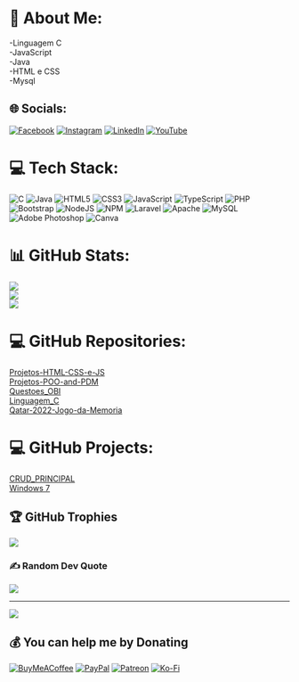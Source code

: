 # 💫 About Me:
-Linguagem C<br>-JavaScript<br>-Java<br>-HTML e CSS<br>-Mysql


## 🌐 Socials:
[![Facebook](https://img.shields.io/badge/Facebook-%231877F2.svg?logo=Facebook&logoColor=white)](https://facebook.com/marcosvitor) [![Instagram](https://img.shields.io/badge/Instagram-%23E4405F.svg?logo=Instagram&logoColor=white)](https://instagram.com/marcosvitor_0) [![LinkedIn](https://img.shields.io/badge/LinkedIn-%230077B5.svg?logo=linkedin&logoColor=white)](https://www.linkedin.com/in/marcos-vitor-a16b3b1b8/) [![YouTube](https://img.shields.io/badge/YouTube-%23FF0000.svg?logo=YouTube&logoColor=white)](https://www.youtube.com/channel/UCjxJLBRkGXYPkaKZR1ARSlQ) 

# 💻 Tech Stack:
![C](https://img.shields.io/badge/c-%2300599C.svg?style=for-the-badge&logo=c&logoColor=white) ![Java](https://img.shields.io/badge/java-%23ED8B00.svg?style=for-the-badge&logo=java&logoColor=white) ![HTML5](https://img.shields.io/badge/html5-%23E34F26.svg?style=for-the-badge&logo=html5&logoColor=white) ![CSS3](https://img.shields.io/badge/css3-%231572B6.svg?style=for-the-badge&logo=css3&logoColor=white) ![JavaScript](https://img.shields.io/badge/javascript-%23323330.svg?style=for-the-badge&logo=javascript&logoColor=%23F7DF1E) ![TypeScript](https://img.shields.io/badge/typescript-%23007ACC.svg?style=for-the-badge&logo=typescript&logoColor=white) ![PHP](https://img.shields.io/badge/php-%23777BB4.svg?style=for-the-badge&logo=php&logoColor=white) ![Bootstrap](https://img.shields.io/badge/bootstrap-%23563D7C.svg?style=for-the-badge&logo=bootstrap&logoColor=white) ![NodeJS](https://img.shields.io/badge/node.js-6DA55F?style=for-the-badge&logo=node.js&logoColor=white) ![NPM](https://img.shields.io/badge/NPM-%23000000.svg?style=for-the-badge&logo=npm&logoColor=white) ![Laravel](https://img.shields.io/badge/laravel-%23FF2D20.svg?style=for-the-badge&logo=laravel&logoColor=white) ![Apache](https://img.shields.io/badge/apache-%23D42029.svg?style=for-the-badge&logo=apache&logoColor=white) ![MySQL](https://img.shields.io/badge/mysql-%2300f.svg?style=for-the-badge&logo=mysql&logoColor=white) ![Adobe Photoshop](https://img.shields.io/badge/adobephotoshop-%2331A8FF.svg?style=for-the-badge&logo=adobephotoshop&logoColor=white) ![Canva](https://img.shields.io/badge/Canva-%2300C4CC.svg?style=for-the-badge&logo=Canva&logoColor=white)
# 📊 GitHub Stats:
![](https://github-readme-stats.vercel.app/api?username=MarcosVitor2005&theme=dark&hide_border=true&include_all_commits=true&count_private=true)<br/>
![](https://github-readme-streak-stats.herokuapp.com/?user=MarcosVitor2005&theme=dark&hide_border=true)<br/>
![](https://github-readme-stats.vercel.app/api/top-langs/?username=MarcosVitor2005&theme=dark&hide_border=true&include_all_commits=true&count_private=true&layout=compact)
# 💻 GitHub Repositories:
[Projetos-HTML-CSS-e-JS](https://github.com/MarcosVitor2005/Projetos-HTML-CSS-e-JS)<br/>
[Projetos-POO-and-PDM](https://github.com/MarcosVitor2005/Projetos-POO-and-PDM)<br/>
[Questoes_OBI](https://github.com/MarcosVitor2005/Questoes_OBI)<br/>
[Linguagem_C](https://github.com/MarcosVitor2005/Linguagem_C)<br/>
[Qatar-2022-Jogo-da-Memoria](https://github.com/Solar-Software-Laboratory/Qatar-2022-Jogo-da-Memoria)<br/>
# 💻 GitHub Projects:
[CRUD_PRINCIPAL](https://marcosvitor2005.github.io/Projetos-HTML-CSS-e-JS/CRUD_PRINCIPAL/index.html)<br/>
[Windows 7](https://marcosvitor2005.github.io/Projetos-HTML-CSS-e-JS/Windows%207/windows%207%20(1.2)/index.html)
[]()
## 🏆 GitHub Trophies
![](https://github-profile-trophy.vercel.app/?username=MarcosVitor2005&theme=radical&no-frame=true&no-bg=false&margin-w=4)

### ✍️ Random Dev Quote
![](https://quotes-github-readme.vercel.app/api?type=horizontal&theme=dark)

---
[![](https://visitcount.itsvg.in/api?id=MarcosVitor2005&icon=2&color=1)](https://visitcount.itsvg.in)

  ## 💰 You can help me by Donating
  [![BuyMeACoffee](https://img.shields.io/badge/Buy%20Me%20a%20Coffee-ffdd00?style=for-the-badge&logo=buy-me-a-coffee&logoColor=black)](https://buymeacoffee.com/marcosvitorlima531@gmail.com) [![PayPal](https://img.shields.io/badge/PayPal-00457C?style=for-the-badge&logo=paypal&logoColor=white)](https://paypal.me/marcosvitorlima531@gmail.com) [![Patreon](https://img.shields.io/badge/Patreon-F96854?style=for-the-badge&logo=patreon&logoColor=white)](https://patreon.com/marcosvitorlima531@gmail.com) [![Ko-Fi](https://img.shields.io/badge/Ko--fi-F16061?style=for-the-badge&logo=ko-fi&logoColor=white)](https://ko-fi.com/marcosvitorlima531@gmail.com) 

  
<!-- Proudly created with GPRM ( https://gprm.itsvg.in ) -->
